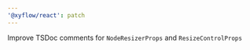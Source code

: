 ```yaml
---
'@xyflow/react': patch
---
```


Improve TSDoc comments for `NodeResizerProps` and `ResizeControlProps`
